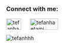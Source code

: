 <h3 align="left">Connect with me:</h3>

<p align="left" style="display: flex; gap: 24px;">
  <a href="https://linkedin.com/in/tefanhaetami" style="display: inline-block;">
    <img align="center" src="https://raw.githubusercontent.com/rahuldkjain/github-profile-readme-generator/master/src/images/icons/Social/linked-in-alt.svg" alt="tefanhaetami" height="30" width="40" />
  </a>
  <a href="https://www.npmjs.com/~tefanhaetami" style="display: inline-block;">
    <img align="center" src="https://res.cloudinary.com/tefanhaetami/image/upload/v1716978777/npm_1_jbspsf.png" alt="tefanhaetami" height="30" width="75.55" />
  </a>
</p>


<p><img align="center" src="https://github-readme-stats.vercel.app/api/top-langs?username=tefanhhh&show_icons=true&theme=dark&layout=donut&exclude_repo=github-readme-stats,pw-2-tb-2" alt="tefanhhh" /></p>
